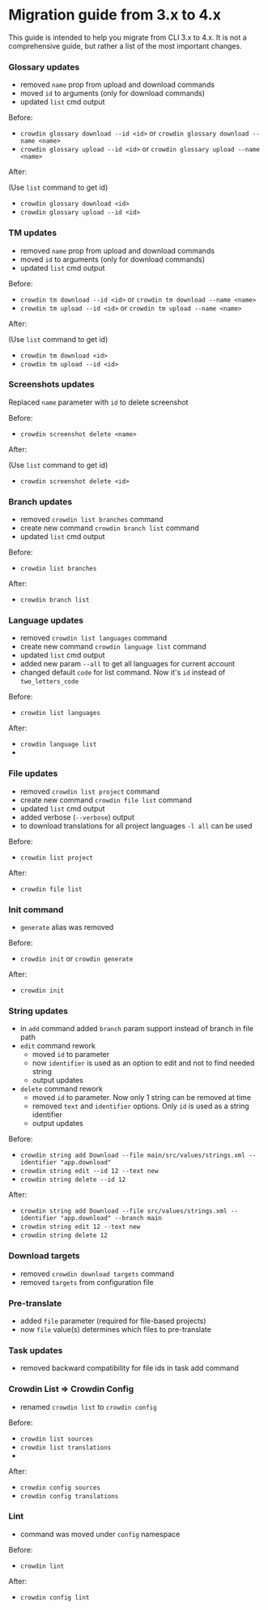 # Migration guide from 3.x to 4.x

This guide is intended to help you migrate from CLI 3.x to 4.x. It is not a comprehensive guide, but rather a list of the most important changes.

### Glossary updates

* removed `name` prop from upload and download commands
* moved `id` to arguments (only for download commands)
* updated `list` cmd output

Before:

- `crowdin glossary download --id <id>` or `crowdin glossary download --name <name>`
- `crowdin glossary upload --id <id>` or `crowdin glossary upload --name <name>`

After:

(Use `list` command to get id)

- `crowdin glossary download <id>`
- `crowdin glossary upload --id <id>`

### TM updates

* removed `name` prop from upload and download commands
* moved `id` to arguments (only for download commands)
* updated `list` cmd output

Before:

- `crowdin tm download --id <id>` or `crowdin tm download --name <name>`
- `crowdin tm upload --id <id>` or `crowdin tm upload --name <name>`

After:

(Use `list` command to get id)

- `crowdin tm download <id>`
- `crowdin tm upload --id <id>`

### Screenshots updates

Replaced `name` parameter with `id` to delete screenshot

Before:

- `crowdin screenshot delete <name>`

After:

(Use `list` command to get id)

- `crowdin screenshot delete <id>`

### Branch updates

* removed `crowdin list branches` command
* create new command `crowdin branch list` command
* updated `list` cmd output

Before:

- `crowdin list branches`

After:

- `crowdin branch list`

### Language updates

* removed `crowdin list languages` command
* create new command `crowdin language list` command
* updated `list` cmd output
* added new param `--all` to get all languages for current account
* changed default `code` for list command. Now it's `id` instead of `two_letters_code`

Before:

- `crowdin list languages`

After:

- `crowdin language list`
- 
### File updates

* removed `crowdin list project` command
* create new command `crowdin file list` command
* updated `list` cmd output
* added verbose (`--verbose`) output
* to download translations for all project languages `-l all` can be used

Before:

- `crowdin list project`

After:

- `crowdin file list`

### Init command

* `generate` alias was removed

Before:

- `crowdin init` or `crowdin generate`

After:

- `crowdin init`

### String updates

* in `add` command added `branch` param support instead of branch in file path
* `edit` command rework
  * moved `id` to parameter
  * now `identifier` is used as an option to edit and not to find needed string
  * output updates
* `delete` command rework
  * moved `id` to parameter. Now only 1 string can be removed at time
  * removed `text` and `identifier` options. Only `id` is used as a string identifier
  * output updates

Before:

- `crowdin string add Download --file main/src/values/strings.xml --identifier "app.download"`
- `crowdin string edit --id 12 --text new`
- `crowdin string delete --id 12`

After:

- `crowdin string add Download --file src/values/strings.xml --identifier "app.download" --branch main`
- `crowdin string edit 12 --text new`
- `crowdin string delete 12`

### Download targets

* removed `crowdin download targets` command
* removed `targets` from configuration file

### Pre-translate

* added `file` parameter (required for file-based projects)
* now `file` value(s) determines which files to pre-translate

### Task updates

* removed backward compatibility for file ids in task add command

### Crowdin List => Crowdin Config

* renamed `crowdin list` to `crowdin config`

Before:

- `crowdin list sources`
- `crowdin list translations`
-
After:

- `crowdin config sources`
- `crowdin config translations`


### Lint

* command was moved under `config` namespace

Before:

- `crowdin lint`

After:

- `crowdin config lint`